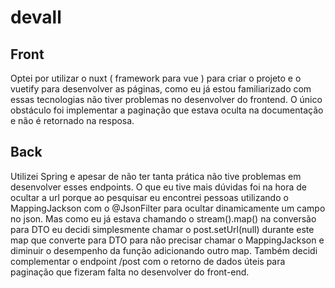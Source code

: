# devall

## Front

Optei por utilizar o nuxt ( framework para vue ) para criar o projeto e o vuetify para desenvolver as páginas,
como eu já estou familiarizado com essas tecnologias não tiver problemas no desenvolver do frontend. O único obstáculo foi implementar
a paginação que estava oculta na documentação e não é retornado na resposa.


## Back

Utilizei Spring e apesar de não ter tanta prática não tive problemas em desenvolver esses endpoints. O que eu tive mais
dúvidas foi na hora de ocultar a url porque ao pesquisar eu encontrei pessoas utilizando o MappingJackson com o @JsonFilter 
para ocultar dinamicamente um campo no json. Mas como eu já estava chamando o stream().map() na conversão para DTO eu decidi 
simplesmente chamar o post.setUrl(null) durante este map que converte para DTO para não precisar chamar o MappingJackson e
diminuir o desempenho da função adicionando outro map. Também decidi complementar o endpoint /post com o retorno de dados
úteis para paginação que fizeram falta no desenvolver do front-end. 
